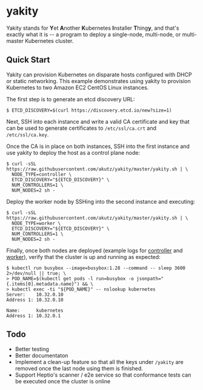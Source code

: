 # yakity
Yakity stands for **Y**et **A**nother **K**ubernetes **I**nstaller 
**T**hing**y**, and that's exactly what it is -- a program to deploy
a single-node, multi-node, or multi-master Kubernetes cluster.

## Quick Start
Yakity can provision Kubernetes on disparate hosts configured with DHCP
or static networking. This example demonstrates using yakity to
provision Kubernetes to two Amazon EC2 CentOS Linux instances.

The first step is to generate an etcd discovery URL:

```shell
$ ETCD_DISCOVERY=$(curl https://discovery.etcd.io/new?size=1)
```

Next, SSH into each instance and write a valid CA certificate and key
that can be used to generate certificates to `/etc/ssl/ca.crt` and
`/etc/ssl/ca.key`.

Once the CA is in place on both instances, SSH into the first instance and
use yakity to deploy the host as a control plane node:

```shell
$ curl -sSL https://raw.githubusercontent.com/akutz/yakity/master/yakity.sh | \
  NODE_TYPE=controller \
  ETCD_DISCOVERY="${ETCD_DISCOVERY}" \
  NUM_CONTROLLERS=1 \
  NUM_NODES=2 sh -
```

Deploy the worker node by SSHing into the second instance and executing:

```shell
$ curl -sSL https://raw.githubusercontent.com/akutz/yakity/master/yakity.sh | \
  NODE_TYPE=worker \
  ETCD_DISCOVERY="${ETCD_DISCOVERY}" \
  NUM_CONTROLLERS=1 \
  NUM_NODES=2 sh -
```

Finally, once both nodes are deployed (example logs for 
[controller](https://gist.github.com/akutz/00288cd1252f07139be6035c31a7e25a#file-yakity-sh-controller-log)
and [worker](https://gist.github.com/akutz/00288cd1252f07139be6035c31a7e25a#file-yakity-sh-worker-log)),
verify that the cluster is up and running as expected:

```shell
$ kubectl run busybox --image=busybox:1.28 --command -- sleep 3600 2>/dev/null || true; \
> POD_NAME=$(kubectl get pods -l run=busybox -o jsonpath="{.items[0].metadata.name}") && \
> kubectl exec -ti "${POD_NAME}" -- nslookup kubernetes
Server:    10.32.0.10
Address 1: 10.32.0.10

Name:      kubernetes
Address 1: 10.32.0.1
```

## Todo
* Better testing
* Better documentaton
* Implement a clean-up feature so that all the keys under `/yakity` are removed
once the last node using them is finished.
* Support Heptio's scanner / e2e service so that conformance tests can
be executed once the cluster is online
